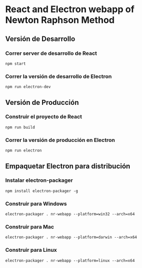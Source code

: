 # React and Electron webapp of Newton Raphson Method

## Versión de Desarrollo 

### Correr server de desarrollo de React
`npm start`

### Correr la versión de desarrollo de Electron
`npm run electron-dev`

## Versión de Producción

### Construir el proyecto de React
`npm run build`

### Correr la versión de producción en Electron
`npm run electron`

## Empaquetar Electron para distribución

### Instalar electron-packager
`npm install electron-packager -g`
### Construir para Windows
`electron-packager . nr-webapp --platform=win32 --arch=x64`
### Construir para Mac
`electron-packager . nr-webapp --platform=darwin --arch=x64`

### Construir para Linux
`electron-packager . nr-webapp --platform=linux --arch=x64`
